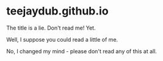 # teejaydub.github.io
The title is a lie. Don't read me! Yet.

Well, I suppose you could read a little of me.

No, I changed my mind - please don't read any of this at all.
